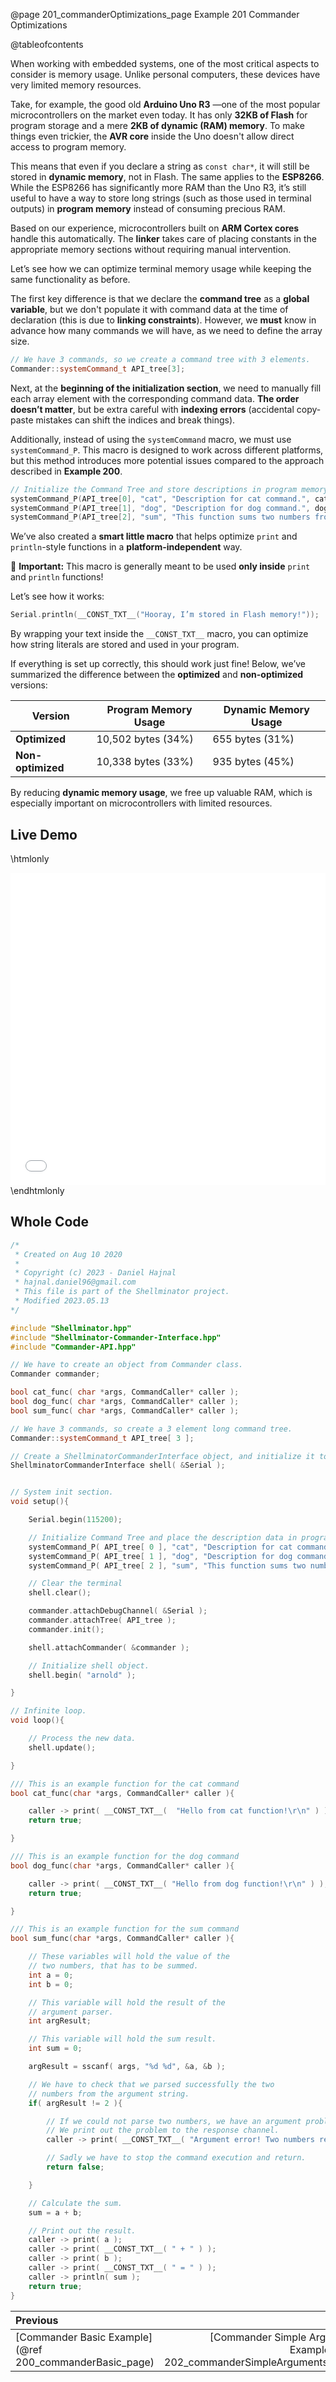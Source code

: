 @page 201_commanderOptimizations_page Example 201 Commander Optimizations

@tableofcontents

When working with embedded systems, one of the most critical aspects to consider is memory usage. Unlike personal computers, these devices have very limited memory resources.  

Take, for example, the good old **Arduino Uno R3** —one of the most popular microcontrollers on the market even today. It has only **32KB of Flash** for program storage and a mere **2KB of dynamic (RAM) memory**. To make things even trickier, the **AVR core** inside the Uno doesn't allow direct access to program memory.  

This means that even if you declare a string as `const char*`, it will still be stored in **dynamic memory**, not in Flash. The same applies to the **ESP8266**. While the ESP8266 has significantly more RAM than the Uno R3, it’s still useful to have a way to store long strings (such as those used in terminal outputs) in **program memory** instead of consuming precious RAM.  

Based on our experience, microcontrollers built on **ARM Cortex cores** handle this automatically. The **linker** takes care of placing constants in the appropriate memory sections without requiring manual intervention.  

Let’s see how we can optimize terminal memory usage while keeping the same functionality as before.  

The first key difference is that we declare the **command tree** as a **global variable**, but we don't populate it with command data at the time of declaration (this is due to **linking constraints**). However, we **must** know in advance how many commands we will have, as we need to define the array size.  

```cpp
// We have 3 commands, so we create a command tree with 3 elements.
Commander::systemCommand_t API_tree[3];
```  

Next, at the **beginning of the initialization section**, we need to manually fill each array element with the corresponding command data. **The order doesn’t matter**, but be extra careful with **indexing errors** (accidental copy-paste mistakes can shift the indices and break things).  

Additionally, instead of using the `systemCommand` macro, we must use `systemCommand_P`. This macro is designed to work across different platforms, but this method introduces more potential issues compared to the approach described in **Example 200**.  

```cpp
// Initialize the Command Tree and store descriptions in program memory.
systemCommand_P(API_tree[0], "cat", "Description for cat command.", cat_func);
systemCommand_P(API_tree[1], "dog", "Description for dog command.", dog_func);
systemCommand_P(API_tree[2], "sum", "This function sums two numbers from the argument list.", sum_func);
```  

We’ve also created a **smart little macro** that helps optimize `print` and `println`-style functions in a **platform-independent** way.  

🚨 **Important:** This macro is generally meant to be used **only inside** `print` and `println` functions!  

Let’s see how it works:  

```cpp
Serial.println(__CONST_TXT__("Hooray, I’m stored in Flash memory!"));
```  

By wrapping your text inside the `__CONST_TXT__` macro, you can optimize how string literals are stored and used in your program.  

If everything is set up correctly, this should work just fine! Below, we’ve summarized the difference between the **optimized** and **non-optimized** versions:  

| **Version**       | **Program Memory Usage** | **Dynamic Memory Usage** |
|-------------------|------------------------|--------------------------|
| **Optimized**     | 10,502 bytes (34%)     | 655 bytes (31%)          |
| **Non-optimized** | 10,338 bytes (33%)     | 935 bytes (45%)          |  

By reducing **dynamic memory usage**, we free up valuable RAM, which is especially important on microcontrollers with limited resources.

## Live Demo

\htmlonly
<iframe id="demoFrame" src="webExamples/201_commanderOptimizations.html" style="height:500px;width:100%;border:none;display:block;"></iframe>
\endhtmlonly

## Whole Code

```cpp
/*
 * Created on Aug 10 2020
 *
 * Copyright (c) 2023 - Daniel Hajnal
 * hajnal.daniel96@gmail.com
 * This file is part of the Shellminator project.
 * Modified 2023.05.13
*/

#include "Shellminator.hpp"
#include "Shellminator-Commander-Interface.hpp"
#include "Commander-API.hpp"

// We have to create an object from Commander class.
Commander commander;

bool cat_func( char *args, CommandCaller* caller );
bool dog_func( char *args, CommandCaller* caller );
bool sum_func( char *args, CommandCaller* caller );

// We have 3 commands, so create a 3 element long command tree.
Commander::systemCommand_t API_tree[ 3 ];

// Create a ShellminatorCommanderInterface object, and initialize it to use Serial
ShellminatorCommanderInterface shell( &Serial );


// System init section.
void setup(){

    Serial.begin(115200);

    // Initialize Command Tree and place the description data in program memory.
    systemCommand_P( API_tree[ 0 ], "cat", "Description for cat command.", cat_func );
    systemCommand_P( API_tree[ 1 ], "dog", "Description for dog command.", dog_func );
    systemCommand_P( API_tree[ 2 ], "sum", "This function sums two number from the argument list.", sum_func  );

    // Clear the terminal
    shell.clear();

    commander.attachDebugChannel( &Serial );
    commander.attachTree( API_tree );
    commander.init();

    shell.attachCommander( &commander );

    // Initialize shell object.
    shell.begin( "arnold" );

}

// Infinite loop.
void loop(){

    // Process the new data.
    shell.update();

}

/// This is an example function for the cat command
bool cat_func(char *args, CommandCaller* caller ){

    caller -> print( __CONST_TXT__(  "Hello from cat function!\r\n" ) );
    return true;

}

/// This is an example function for the dog command
bool dog_func(char *args, CommandCaller* caller ){

    caller -> print( __CONST_TXT__( "Hello from dog function!\r\n" ) );
    return true;

}

/// This is an example function for the sum command
bool sum_func(char *args, CommandCaller* caller ){

    // These variables will hold the value of the
    // two numbers, that has to be summed.
    int a = 0;
    int b = 0;

    // This variable will hold the result of the
    // argument parser.
    int argResult;

    // This variable will hold the sum result.
    int sum = 0;

    argResult = sscanf( args, "%d %d", &a, &b );

    // We have to check that we parsed successfully the two
    // numbers from the argument string.
    if( argResult != 2 ){

        // If we could not parse two numbers, we have an argument problem.
        // We print out the problem to the response channel.
        caller -> print( __CONST_TXT__( "Argument error! Two numbers required, separated with a blank space.\r\n" ) );

        // Sadly we have to stop the command execution and return.
        return false;

    }

    // Calculate the sum.
    sum = a + b;

    // Print out the result.
    caller -> print( a );
    caller -> print( __CONST_TXT__( " + " ) );
    caller -> print( b );
    caller -> print( __CONST_TXT__( " = " ) );
    caller -> println( sum );
    return true;
}
```

<div class="section_buttons">
 
| Previous          |                         Next |
|:------------------|-----------------------------:|
|[Commander Basic Example](@ref 200_commanderBasic_page) | [Commander Simple Arguments Example](@ref 202_commanderSimpleArguments_page) |
 
</div>